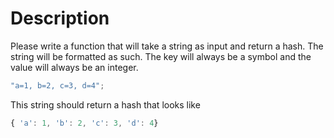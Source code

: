 # Description

Please write a function that will take a string as input and return a hash. The string will be formatted as such. The key will always be a symbol and the value will always be an integer.

```javascript
"a=1, b=2, c=3, d=4";

```

This string should return a hash that looks like

```javascript
{ 'a': 1, 'b': 2, 'c': 3, 'd': 4}
```
